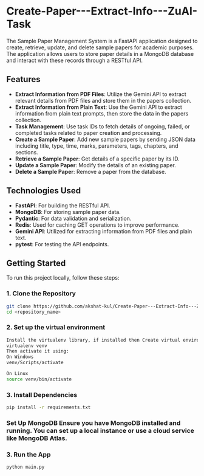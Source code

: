 # Create-Paper---Extract-Info---ZuAI-Task
The Sample Paper Management System is a FastAPI application designed to create, retrieve, update, and delete sample papers for academic purposes. The application allows users to store paper details in a MongoDB database and interact with these records through a RESTful API.

## Features

- **Extract Information from PDF Files**: Utilize the Gemini API to extract relevant details from PDF files and store them in the papers collection.
- **Extract Information from Plain Text**: Use the Gemini API to extract information from plain text prompts, then store the data in the papers collection.
- **Task Management**: Use task IDs to fetch details of ongoing, failed, or completed tasks related to paper creation and processing.
- **Create a Sample Paper**: Add new sample papers by sending JSON data including title, type, time, marks, parameters, tags, chapters, and sections.
- **Retrieve a Sample Paper**: Get details of a specific paper by its ID.
- **Update a Sample Paper**: Modify the details of an existing paper.
- **Delete a Sample Paper**: Remove a paper from the database.

## Technologies Used

- **FastAPI**: For building the RESTful API.
- **MongoDB**: For storing sample paper data.
- **Pydantic**: For data validation and serialization.
- **Redis**: Used for caching GET operations to improve performance.
- **Gemini API**: Utilized for extracting information from PDF files and plain text.
- **pytest**: For testing the API endpoints.

## Getting Started

To run this project locally, follow these steps:

### 1. Clone the Repository

```bash
git clone https://github.com/akshat-kul/Create-Paper---Extract-Info---ZuAI-Task.git
cd <repository_name>
```

### 2. Set up the virtual environment

```bash
Install the virtualenv library, if installed then Create virtual environment using
virtualenv venv
Then activate it using:
On Windows
venv/Scripts/activate

On Linux
source venv/bin/activate
```

### 3. Install Dependencies

```bash
pip install -r requirements.txt
```

### Set Up MongoDB Ensure you have MongoDB installed and running. You can set up a local instance or use a cloud service like MongoDB Atlas.

### 3. Run the App

```bash
python main.py
```
